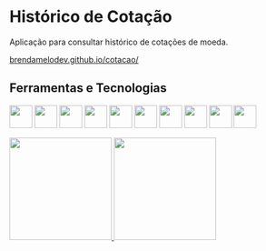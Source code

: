 # Histórico de Cotação
Aplicação para consultar histórico de cotações de moeda.
<div>
  <a href="https://brendamelodev.github.io/cotacao/" target="_blank">brendamelodev.github.io/cotacao/</a>
</div>

## Ferramentas e Tecnologias

<img src="https://cdn.jsdelivr.net/gh/devicons/devicon/icons/github/github-original.svg" width="40" height="40"/>       <img src="https://cdn.jsdelivr.net/gh/devicons/devicon/icons/git/git-original.svg" width="40" height="40"/>      <img src="https://cdn.jsdelivr.net/gh/devicons/devicon/icons/vscode/vscode-original.svg" width="40" height="40"/>      <img src="https://cdn.jsdelivr.net/gh/devicons/devicon/icons/illustrator/illustrator-plain.svg" width="40" height="40"/>       <img src="https://cdn.jsdelivr.net/gh/devicons/devicon/icons/angularjs/angularjs-original.svg" width="40" height="40"/>      <img src="https://cdn.jsdelivr.net/gh/devicons/devicon/icons/bootstrap/bootstrap-original.svg" width="40" height="40"/>       <img src="https://cdn.jsdelivr.net/gh/devicons/devicon/icons/css3/css3-original.svg" width="40" height="40"/>       <img src="https://cdn.jsdelivr.net/gh/devicons/devicon/icons/devicon/devicon-original.svg" width="40" height="40"/>      <img src="https://cdn.jsdelivr.net/gh/devicons/devicon/icons/html5/html5-original.svg" width="40" height="40"/>       <img src="https://cdn.jsdelivr.net/gh/devicons/devicon/icons/typescript/typescript-original.svg" width="40" height="40"/>

<div>
<a href="https://github.com/brendamelodev">
<img height="180em" src="https://github-readme-stats.vercel.app/api/top-langs/?username=brendamelodev&layout=compact&langs_count=7&theme=dracula"/>
<img height="180em" src="https://github-readme-stats.vercel.app/api?username=brendamelodev&show_icons=true&theme=dracula&include_all_commits=true&count_private=true"/>
</div>
